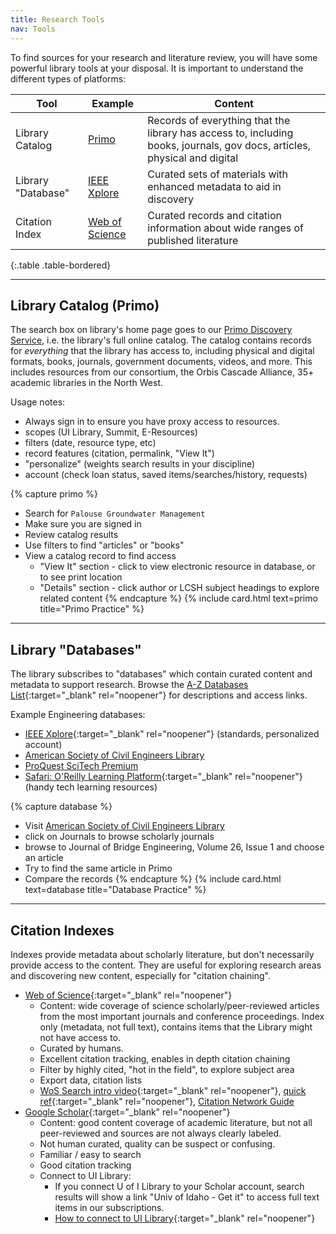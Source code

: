 ```yaml
---
title: Research Tools
nav: Tools
---
```


To find sources for your research and literature review, you will have some powerful library tools at your disposal. 
It is important to understand the different types of platforms:

| Tool | Example | Content | 
| --- | --- | --- |
| Library Catalog | [Primo](https://alliance-primo.hosted.exlibrisgroup.com/primo-explore/search?tab=default_tab&sortby=rank&vid=UID) | Records of everything that the library has access to, including books, journals, gov docs, articles, physical and digital |
| Library "Database" | [IEEE Xplore](https://uidaho.idm.oclc.org/login?url=http://ieeexplore.ieee.org/) | Curated sets of materials with enhanced metadata to aid in discovery | 
| Citation Index | [Web of Science](https://uidaho.idm.oclc.org/login?url=http://webofknowledge.com/UA) | Curated records and citation information about wide ranges of published literature |
{:.table .table-bordered}

----------------

## Library Catalog (Primo)

The search box on library's home page goes to our [Primo Discovery Service](https://alliance-primo.hosted.exlibrisgroup.com/primo-explore/search?tab=everything&search_scope=everything&vid=UID), i.e. the library's full online catalog.
The catalog contains records for *everything* that the library has access to, including physical and digital formats, books, journals, government documents, videos, and more.
This includes resources from our consortium, the Orbis Cascade Alliance, 35+ academic libraries in the North West.

Usage notes:

- Always sign in to ensure you have proxy access to resources.
- scopes (UI Library, Summit, E-Resources)
- filters (date, resource type, etc)
- record features (citation, permalink, "View It")
- "personalize" (weights search results in your discipline)
- account (check loan status, saved items/searches/history, requests)

{% capture primo %}
- Search for `Palouse Groundwater Management`
- Make sure you are signed in
- Review catalog results 
- Use filters to find "articles" or "books"
- View a catalog record to find access
    - "View It" section - click to view electronic resource in database, or to see print location
    - "Details" section - click author or LCSH subject headings to explore related content
{% endcapture %}
{% include card.html text=primo title="Primo Practice" %}

-------------

## Library "Databases"

The library subscribes to "databases" which contain curated content and metadata to support research.
Browse the [A-Z Databases List](https://libguides.uidaho.edu/az.php){:target="_blank" rel="noopener"} for descriptions and access links.

Example Engineering databases: 

- [IEEE Xplore](https://uidaho.idm.oclc.org/login?url=http://ieeexplore.ieee.org/){:target="_blank" rel="noopener"} (standards, personalized account)
- [American Society of Civil Engineers Library](https://uidaho.idm.oclc.org/login?url=https://ascelibrary.org/)
- [ProQuest SciTech Premium](https://uidaho.idm.oclc.org/login?url=https://search.proquest.com/scitechpremium?accountid=14551)
- [Safari: O'Reilly Learning Platform](https://uidaho.idm.oclc.org/login?url=https://www.safaribooksonline.com/library/view/temporary-access/){:target="_blank" rel="noopener"} (handy tech learning resources)

{% capture database %}
- Visit [American Society of Civil Engineers Library](https://uidaho.idm.oclc.org/login?url=https://ascelibrary.org/)
- click on Journals to browse scholarly journals
- browse to Journal of Bridge Engineering, Volume 26, Issue 1 and choose an article
- Try to find the same article in Primo
- Compare the records
{% endcapture %}
{% include card.html text=database title="Database Practice" %}

---------------

## Citation Indexes 

Indexes provide metadata about scholarly literature, but don't necessarily provide access to the content.
They are useful for exploring research areas and discovering new content, especially for "citation chaining".

- [Web of Science](https://uidaho.idm.oclc.org/login?url=http://webofknowledge.com/UA){:target="_blank" rel="noopener"}
    - Content: wide coverage of science scholarly/peer-reviewed articles from the most important journals and conference proceedings. Index only (metadata, not full text), contains items that the Library might not have access to. 
    - Curated by humans.
    - Excellent citation tracking, enables in depth citation chaining
    - Filter by highly cited, "hot in the field", to explore subject area
    - Export data, citation lists
    - [WoS Search intro video](https://youtu.be/xwhy0JBHlMw){:target="_blank" rel="noopener"}, [quick ref](http://clarivate.libguides.com/ld.php?content_id=35888196){:target="_blank" rel="noopener"}, [Citation Network Guide](https://clarivate.libguides.com/woscc/citationnetwork)
- [Google Scholar](https://scholar.google.com){:target="_blank" rel="noopener"}
    - Content: good content coverage of academic literature, but not all peer-reviewed and sources are not always clearly labeled.
    - Not human curated, quality can be suspect or confusing.
    - Familiar / easy to search
    - Good citation tracking
    - Connect to UI Library:
        - If you connect U of I Library to your Scholar account, search results will show a link "Univ of Idaho - Get it" to access full text items in our subscriptions. 
        - [How to connect to UI Library](https://www.lib.uidaho.edu/find/accesstools.html#connect-google-scholar-to-u-of-i-library){:target="_blank" rel="noopener"}
